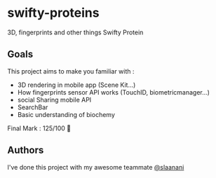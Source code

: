 # swifty-proteins
  
  3D, fingerprints and other things
Swifty Protein

## Goals

This project aims to make you familiar with :
- 3D rendering in mobile app (Scene Kit...)
- How fingerprints sensor API works (TouchID, biometricmanager...)
- social Sharing mobile API
- SearchBar
- Basic understanding of biochemy

Final Mark : 125/100 :star_struck:

## Authors

I've done this project with my awesome teammate [@slaanani](https://github.com/imgox)
